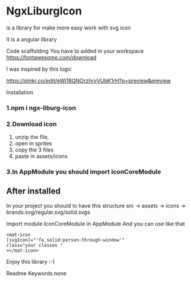 # NgxLiburgIcon

is a library for make more easy work with svg icon

It is a angular library

Code scaffolding
You have to added in your workspace https://fontawesome.com/download

I was inspired by this logic

https://plnkr.co/edit/eWi18QNOrzhrvVUbK1rH?p=preview&preview

Installation

### 1.npm i ngx-liburg-icon

### 2.Download icon

1. unzip the file,
2. open in sprites
3. copy the 3 files
4. paste in assets/icons

### 3.In AppModule you should import IconCoreModule

## After installed

In your project you should to have this structure src -> assets -> icons -> brands.svg/regular.svg/solid.svgs

Import module IconCoreModule in AppModule And you can use like that

```angular2html
<mat-icon
[svgIcon]="'fa_solid:person-through-window'"
class="your classes "
></mat-icon>
```

Enjoy this library :-)

Readme
Keywords
none
